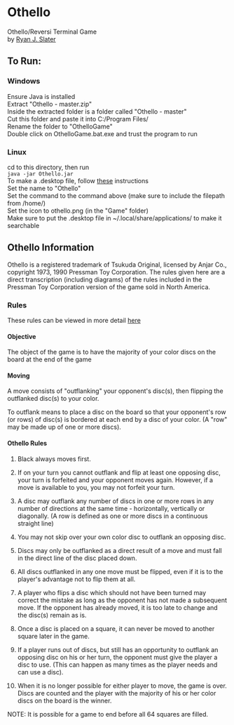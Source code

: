 # Othello
Othello/Reversi Terminal Game<br/>
by [Ryan J. Slater](https://github.com/rjslater2000/Othello)

## To Run:

### Windows
Ensure Java is installed<br/>
Extract "Othello - master.zip"<br/>
Inside the extracted folder is a folder called "Othello - master"<br/>
Cut this folder and paste it into C:/Program Files/<br/>
Rename the folder to "OthelloGame"<br/>
Double click on OthelloGame.bat.exe and trust the program to run

### Linux
cd to this directory, then run<br/>
`java -jar Othello.jar`<br/>
To make a .desktop file, follow [these](https://askubuntu.com/questions/64222/how-can-i-create-launchers-on-my-desktop) instructions<br/>
Set the name to "Othello"<br/>
Set the command to the command above (make sure to include the filepath from /home/)<br/>
Set the icon to othello.png (in the "Game" folder)<br/>
Make sure to put the .desktop file in ~/.local/share/applications/ to make it searchable

## Othello Information

Othello is a registered trademark of Tsukuda Original, licensed by Anjar Co., copyright 1973, 1990 Pressman Toy Corporation.
The rules given here are a direct transcription (including diagrams) of the rules included in the Pressman Toy Corporation version of the game sold in North America.

### Rules
These rules can be viewed in more detail [here](http://www.hannu.se/games/othello/rules.htm)

#### Objective
The object of the game is to have the majority of your color discs on the board at the end of the game

#### Moving
A move consists of "outflanking" your opponent's disc(s), then flipping the outflanked disc(s) to your color.

To outflank means to place a disc on the board so that your opponent's row (or rows) of disc(s) is bordered at each end by a disc of your color. (A "row" may be made up of one or more discs).

#### Othello Rules
1. Black always moves first.

2. If on your turn you cannot outflank and flip at least one opposing disc, your turn is forfeited and your opponent moves again. However, if a move is available to you, you may not forfeit your turn.

3. A disc may outflank any number of discs in one or more rows in any number of directions at the same time - horizontally, vertically or diagonally. (A row is defined as one or more discs in a continuous straight line)

4. You may not skip over your own color disc to outflank an opposing disc.

5. Discs may only be outflanked as a direct result of a move and must fall in the direct line of the disc placed down.

6. All discs outflanked in any one move must be flipped, even if it is to the player's advantage not to flip them at all.

7. A player who flips a disc which should not have been turned may correct the mistake as long as the opponent has not made a subsequent move. If the opponent has already moved, it is too late to change and the disc(s) remain as is.

8. Once a disc is placed on a square, it can never be moved to another square later in the game.

9. If a player runs out of discs, but still has an opportunity to outflank an opposing disc on his or her turn, the opponent must give the player a disc to use. (This can happen as many times as the player needs and can use a disc).

10. When it is no longer possible for either player to move, the game is over. Discs are counted and the player with the majority of his or her color discs on the board is the winner.

NOTE: It is possible for a game to end before all 64 squares are filled.
